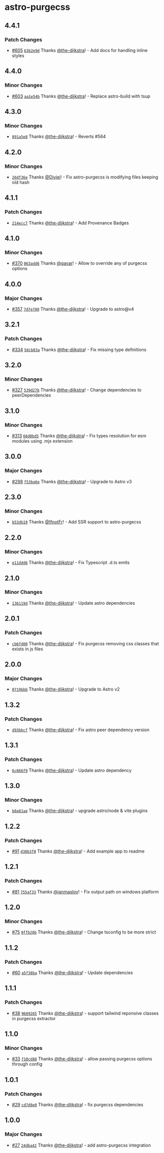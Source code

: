 # astro-purgecss

## 4.4.1

### Patch Changes

- [#605](https://github.com/codiume/orbit/pull/605) [`63b2e9d`](https://github.com/codiume/orbit/commit/63b2e9d839eebeae7863dd04db6ad4a86675f886) Thanks [@the-dijkstra](https://github.com/the-dijkstra)! - Add docs for handling inline styles

## 4.4.0

### Minor Changes

- [#603](https://github.com/codiume/orbit/pull/603) [`aa1e54b`](https://github.com/codiume/orbit/commit/aa1e54badadccefa0b3640c244a3c52072d29bca) Thanks [@the-dijkstra](https://github.com/the-dijkstra)! - Replace astro-build with tsup

## 4.3.0

### Minor Changes

- [`891a5e8`](https://github.com/codiume/orbit/commit/891a5e888beee934ab940d1a557793e60da2a6d1) Thanks [@the-dijkstra](https://github.com/the-dijkstra)! - Reverts #564

## 4.2.0

### Minor Changes

- [`26df36e`](https://github.com/codiume/orbit/commit/26df36e72ecc66eaf0fab6b1a99b9a1ad9a1377c) Thanks [@Diviei](https://github.com/Diviei)! - Fix astro-purgecss is modifying files keeping old hash

## 4.1.1

### Patch Changes

- [`214ecc7`](https://github.com/codiume/orbit/commit/214ecc7948affad8d0218f8d3620f90cd2734850) Thanks [@the-dijkstra](https://github.com/the-dijkstra)! - Add Provenance Badges

## 4.1.0

### Minor Changes

- [#370](https://github.com/codiume/orbit/pull/370) [`063add6`](https://github.com/codiume/orbit/commit/063add63bfceaaf479fcc776def2e8f303192bd0) Thanks [@gavar](https://github.com/gavar)! - Allow to override any of purgecss options

## 4.0.0

### Major Changes

- [#357](https://github.com/codiume/orbit/pull/357) [`7d7e780`](https://github.com/codiume/orbit/commit/7d7e780966d7d8273fbdb53567aadc3cde109fda) Thanks [@the-dijkstra](https://github.com/the-dijkstra)! - Upgrade to astro@v4

## 3.2.1

### Patch Changes

- [#334](https://github.com/codiume/orbit/pull/334) [`5dcb83a`](https://github.com/codiume/orbit/commit/5dcb83a4c28461129d92f0571c1f110957fdabbc) Thanks [@the-dijkstra](https://github.com/the-dijkstra)! - Fix missing type definitions

## 3.2.0

### Minor Changes

- [#327](https://github.com/codiume/orbit/pull/327) [`539d27b`](https://github.com/codiume/orbit/commit/539d27b78e9dd1786ab13c48404a755f21d083cb) Thanks [@the-dijkstra](https://github.com/the-dijkstra)! - Change dependencies to peerDependencies

## 3.1.0

### Minor Changes

- [#313](https://github.com/codiume/orbit/pull/313) [`66d0bd5`](https://github.com/codiume/orbit/commit/66d0bd55dfebcc7e239fd4844d0d35611d27240e) Thanks [@the-dijkstra](https://github.com/the-dijkstra)! - Fix types resolution for esm modules using .mjs extension

## 3.0.0

### Major Changes

- [#298](https://github.com/codiume/orbit/pull/298) [`f53ba6e`](https://github.com/codiume/orbit/commit/f53ba6e0aa39913955b81d872f0122469604359b) Thanks [@the-dijkstra](https://github.com/the-dijkstra)! - Upgrade to Astro v3

## 2.3.0

### Minor Changes

- [`b53db19`](https://github.com/codiume/orbit/commit/b53db19730adb697f01b58b96aa69d48fdc43a44) Thanks [@IfnotFr](https://github.com/IfnotFr)! - Add SSR support to astro-purgecss

## 2.2.0

### Minor Changes

- [`e11ddd6`](https://github.com/codiume/orbit/commit/e11ddd6e3c86f79c6c6b7541976ad2cbae84ee33) Thanks [@the-dijkstra](https://github.com/the-dijkstra)! - Fix Typescript .d.ts emits

## 2.1.0

### Minor Changes

- [`136119d`](https://github.com/codiume/orbit/commit/136119d32ed5abf39ebc6e3b101214387dbd7075) Thanks [@the-dijkstra](https://github.com/the-dijkstra)! - Update astro dependencies

## 2.0.1

### Patch Changes

- [`cb6fd00`](https://github.com/codiume/orbit/commit/cb6fd00ffc4727f465d2edda1611ed1991ee0866) Thanks [@the-dijkstra](https://github.com/the-dijkstra)! - Fix purgecss removing css classes that exists in js files

## 2.0.0

### Major Changes

- [`0719bbb`](https://github.com/codiume/orbit/commit/0719bbbe30bff745c340ada1b75aac4e3f852552) Thanks [@the-dijkstra](https://github.com/the-dijkstra)! - Upgrade to Astro v2

## 1.3.2

### Patch Changes

- [`d93bbcf`](https://github.com/codiume/orbit/commit/d93bbcf169523748c818946cfe01ca94d418996e) Thanks [@the-dijkstra](https://github.com/the-dijkstra)! - Fix astro peer dependency version

## 1.3.1

### Patch Changes

- [`6c066f9`](https://github.com/codiume/orbit/commit/6c066f9374285a6ae6546a92399544bae76bfa3d) Thanks [@the-dijkstra](https://github.com/the-dijkstra)! - Update astro dependency

## 1.3.0

### Minor Changes

- [`b8a81ae`](https://github.com/codiume/orbit/commit/b8a81aeea24a768deb0f3f58f8a557b5c7943cd1) Thanks [@the-dijkstra](https://github.com/the-dijkstra)! - upgrade astro/node & vite plugins

## 1.2.2

### Patch Changes

- [#91](https://github.com/codiume/orbit/pull/91) [`d38b3f0`](https://github.com/codiume/orbit/commit/d38b3f069f5d2ccf89f52db6d52cd2af2f38c7fe) Thanks [@the-dijkstra](https://github.com/the-dijkstra)! - Add example app to readme

## 1.2.1

### Patch Changes

- [#81](https://github.com/codiume/orbit/pull/81) [`755af33`](https://github.com/codiume/orbit/commit/755af3311e30b3485ba87b38bc29715806c9d207) Thanks [@janmaslov](https://github.com/janmaslov)! - Fix output path on windows platform

## 1.2.0

### Minor Changes

- [#75](https://github.com/codiume/orbit/pull/75) [`9ffb28b`](https://github.com/codiume/orbit/commit/9ffb28b3383aa7cffbb5b8176d409f0b802d8c7c) Thanks [@the-dijkstra](https://github.com/the-dijkstra)! - Change tsconfig to be more strict

## 1.1.2

### Patch Changes

- [#60](https://github.com/codiume/orbit/pull/60) [`a5f38ba`](https://github.com/codiume/orbit/commit/a5f38ba8cf25303a0d4ea94bec98d199af246671) Thanks [@the-dijkstra](https://github.com/the-dijkstra)! - Update dependencies

## 1.1.1

### Patch Changes

- [#38](https://github.com/codiume/orbit/pull/38) [`9689265`](https://github.com/codiume/orbit/commit/96892659b6f10a19534c5c421eaf0070ac605468) Thanks [@the-dijkstra](https://github.com/the-dijkstra)! - support tailwind reponsive classes in purgecss extractor

## 1.1.0

### Minor Changes

- [#33](https://github.com/codiume/orbit/pull/33) [`f10cd88`](https://github.com/codiume/orbit/commit/f10cd883940e94691219c3bb2809a16de1144649) Thanks [@the-dijkstra](https://github.com/the-dijkstra)! - allow passing purgecss options through config

## 1.0.1

### Patch Changes

- [#29](https://github.com/codiume/orbit/pull/29) [`cd7d8e0`](https://github.com/codiume/orbit/commit/cd7d8e0fc03fef98921ff15e5112f82025d66b5f) Thanks [@the-dijkstra](https://github.com/the-dijkstra)! - fix purgecss dependencies

## 1.0.0

### Major Changes

- [#27](https://github.com/codiume/orbit/pull/27) [`24dba42`](https://github.com/codiume/orbit/commit/24dba4267d7908a0a9266462d8d84dc7ddff6a8c) Thanks [@the-dijkstra](https://github.com/the-dijkstra)! - add astro-purgecss integration
